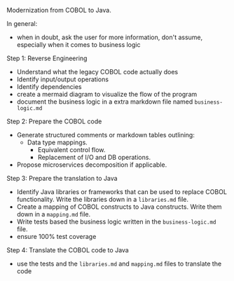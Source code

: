 Modernization from COBOL to Java.

In general:
- when in doubt, ask the user for more information, don't assume, especially when it comes to business logic

Step 1: Reverse Engineering
- Understand what the legacy COBOL code actually does
- Identify input/output operations 
- Identify dependencies
- create a mermaid diagram to visualize the flow of the program
- document the business logic in a extra markdown file named `business-logic.md`

Step 2: Prepare the COBOL code
- Generate structured comments or markdown tables outlining:
    - Data type mappings.
	    - Equivalent control flow.
	    - Replacement of I/O and DB operations.
- Propose microservices decomposition if applicable.

Step 3: Prepare the translation to Java
- Identify Java libraries or frameworks that can be used to replace COBOL functionality. Write the libraries down in a `libraries.md` file.
- Create a mapping of COBOL constructs to Java constructs. Write them down in a `mapping.md` file.
- Write tests based the business logic written in the `business-logic.md` file.
- ensure 100% test coverage

Step 4: Translate the COBOL code to Java
- use the tests and the `libraries.md` and `mapping.md` files to translate the code